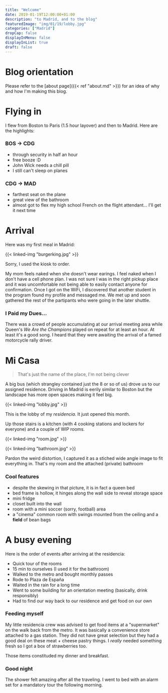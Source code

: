```yaml
---
title: "Welcome"
date: 2019-01-19T12:00:00+01:00
description: "to Madrid, and to the blog"
featuredImage: "img/01/19/lobby.jpg"
categories: ["Madrid"]
dropCap: false
displayInMenu: false
displayInList: true
draft: false
---
```


# Blog orientation

Please refer to the [about page]({{< ref "about.md" >}}) for an idea of why and how I'm making this blog.


# Flying in

I flew from Boston to Paris (1.5 hour layover) and then to Madrid. Here are the highlights:

### BOS → CDG

* through security in half an hour
* free booze :D
* John Wick needs a chill pill
* I still can't sleep on planes

### CDG → MAD

* farthest seat on the plane
* great view of the bathroom
* almost got to flex my high school French on the flight attendant... I'll get it next time

# Arrival

Here was my first meal in Madrid:

{{< linked-img "burgerking.jpg" >}}

Sorry, I used the kiosk to order.

My mom feels naked when she doesn't wear earings. I feel naked when I don't have a cell phone plan. I was not sure I was in the right pickup place and it was uncomfortable not being able to easily contact anyone for confirmation. Once I got on the WiFi, I discovered that another student in the program found my profile and messaged me. We met up and soon gathered the rest of the partipants who were going in the later shuttle.


### I Paid my Dues...

There was a crowd of people accumulating at our arrival meeting area while Queen's *We Are the Champions* played on repeat for at least an hour. At least it's a good song. I heard that they were awaiting the arrival of a famed motorcycle rally driver.

# Mi Casa

 > That's just the name of the place, I'm not being clever

A big bus (which strangley contained just the 8 or so of us) drove us to our assigned residence. Driving in Madrid is eerily similar to Boston but the landscape has more open spaces making it feel big.

{{< linked-img "lobby.jpg" >}}

This is the lobby of my *residencia*. It just opened this month.

Up those stairs is a kitchen (with 4 cooking stations and lockers for everyone) and a couple of WIP rooms.

{{< linked-img "room.jpg" >}}

{{< linked-img "bathroom.jpg" >}}

Pardon the weird distortion, I captured it as a stiched wide angle image to fit everything in. That's my room and the attached (private) bathroom

### Cool features

* despite the skewing in that picture, it is in fact a queen bed
* bed frame is hollow, it hinges along the wall side to reveal storage space
* mini fridge
* closet built into the wall
* room with a mini soccer (sorry, football) area
* a "cinema" common room with swings mounted from the ceiling and a **field** of bean bags


# A busy evening

Here is the order of events after arriving at the residencia:

* Quick tour of the rooms
* 15 min to ourselves (I used it for the bathroom)
* Walked to the metro and bought monthly passes
* Rode to Plaza de España
* Waited in the rain for a long time
* Went to some building for an orientation meeting (basically, drink responsibly)
* Had to find our way back to our residence and get food on our own

### Feeding myself

My little residencia crew was advised to get food items at a "supermarket" on the walk back from the metro. It was basically a convenience store attached to a gas station. They did not have great selection but they had a good deal on these meat + cheese pastry things. I *really* needed something fresh so I got a box of strawberries too.

Those items constituded my dinner and breakfast.

### Good night

The shower felt amazing after all the traveling. I went to bed with an alarm set for a mandatory tour the following morning.
